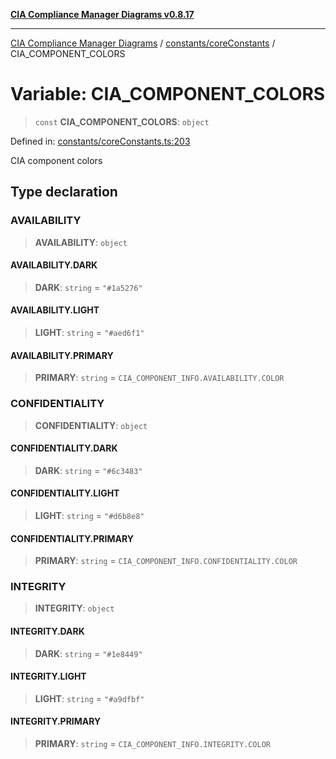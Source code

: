 [**CIA Compliance Manager Diagrams v0.8.17**](../../../README.md)

***

[CIA Compliance Manager Diagrams](../../../modules.md) / [constants/coreConstants](../README.md) / CIA\_COMPONENT\_COLORS

# Variable: CIA\_COMPONENT\_COLORS

> `const` **CIA\_COMPONENT\_COLORS**: `object`

Defined in: [constants/coreConstants.ts:203](https://github.com/Hack23/cia-compliance-manager/blob/6a2219920f4c187f7eafa3e355e36b35c9c19248/src/constants/coreConstants.ts#L203)

CIA component colors

## Type declaration

### AVAILABILITY

> **AVAILABILITY**: `object`

#### AVAILABILITY.DARK

> **DARK**: `string` = `"#1a5276"`

#### AVAILABILITY.LIGHT

> **LIGHT**: `string` = `"#aed6f1"`

#### AVAILABILITY.PRIMARY

> **PRIMARY**: `string` = `CIA_COMPONENT_INFO.AVAILABILITY.COLOR`

### CONFIDENTIALITY

> **CONFIDENTIALITY**: `object`

#### CONFIDENTIALITY.DARK

> **DARK**: `string` = `"#6c3483"`

#### CONFIDENTIALITY.LIGHT

> **LIGHT**: `string` = `"#d6b8e8"`

#### CONFIDENTIALITY.PRIMARY

> **PRIMARY**: `string` = `CIA_COMPONENT_INFO.CONFIDENTIALITY.COLOR`

### INTEGRITY

> **INTEGRITY**: `object`

#### INTEGRITY.DARK

> **DARK**: `string` = `"#1e8449"`

#### INTEGRITY.LIGHT

> **LIGHT**: `string` = `"#a9dfbf"`

#### INTEGRITY.PRIMARY

> **PRIMARY**: `string` = `CIA_COMPONENT_INFO.INTEGRITY.COLOR`
